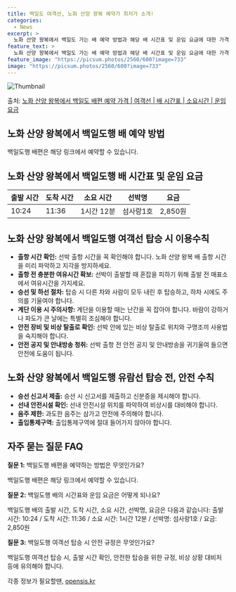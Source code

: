 ```yaml
---
title: 백일도 여객선, 노화 산양 왕복 예약가 최저가 소개!
categories:
  - News
excerpt: >
  노화 산양 왕복에서 백일도 가는 배 예약 방법과 해당 배 시간표 및 운임 요금에 대한 가격 정보를 안내 드리겠습니다. 안전하고 재밋는 백일도행 여행을 위해 아래 정보 참고하시기 바랍니다. 백일도행 배편 예약하기 👈 클릭노화 산양 왕복에서 백일도행 배 시간표출발 시간도착 시간소요 시간선박명요금10:2411:361시간 12분섬사랑1호2,850원백일도행 배편 예약하기 👈 클릭노화 산양 왕복에서 백일도행 여객선 탑승 시 이용수칙노화 산양 왕복에서 백일도행 배를 이용할 때 반드시 지켜야 할 안전수칙을 소개합니다. 1. 출항 시간 확인 선박 출항 시간을 꼭 확인해야 합니다. 노화 산양 왕복 배 출항 시간을 미리 파악하고 지각을 방지하세요. 2. 출항 전 충분한 여유시간 확보 선박이 출항할 때 혼잡을 피하기 위해 출..
feature_text: >
  노화 산양 왕복에서 백일도 가는 배 예약 방법과 해당 배 시간표 및 운임 요금에 대한 가격 정보를 안내 드리겠습니다. 안전하고 재밋는 백일도행 여행을 위해 아래 정보 참고하시기 바랍니다. 백일도행 배편 예약하기 👈 클릭노화 산양 왕복에서 백일도행 배 시간표출발 시간도착 시간소요 시간선박명요금10:2411:361시간 12분섬사랑1호2,850원백일도행 배편 예약하기 👈 클릭노화 산양 왕복에서 백일도행 여객선 탑승 시 이용수칙노화 산양 왕복에서 백일도행 배를 이용할 때 반드시 지켜야 할 안전수칙을 소개합니다. 1. 출항 시간 확인 선박 출항 시간을 꼭 확인해야 합니다. 노화 산양 왕복 배 출항 시간을 미리 파악하고 지각을 방지하세요. 2. 출항 전 충분한 여유시간 확보 선박이 출항할 때 혼잡을 피하기 위해 출..
feature_image: "https://picsum.photos/2560/600?image=733"
image: "https://picsum.photos/2560/600?image=733"
---
```


![Thumbnail](https://img1.daumcdn.net/thumb/R800x0/?scode=mtistory2&fname=https%3A%2F%2Fblog.kakaocdn.net%2Fdn%2F14s2i%2FbtsHCtlZVbU%2FVP7qkUnAdpfTSK8QljDA90%2Fimg.webp)

<p>출처: <a href="https://opensis.kr/entry/%EB%85%B8%ED%99%94-%EC%82%B0%EC%96%91-%EC%99%95%EB%B3%B5%EC%97%90%EC%84%9C-%EB%B0%B1%EC%9D%BC%EB%8F%84-%EB%B0%B0%ED%8E%B8-%EC%98%88%EC%95%BD-%EA%B0%80%EA%B2%A9-%EC%97%AC%EA%B0%9D%EC%84%A0-%EB%B0%B0-%EC%8B%9C%EA%B0%84%ED%91%9C-%EC%86%8C%EC%9A%94%EC%8B%9C%EA%B0%84-%EC%9A%B4%EC%9E%84-%EC%9A%94%EA%B8%88" rel="dofollow">노화 산양 왕복에서 백일도 배편 예약 가격 | 여객선 | 배 시간표 | 소요시간 | 운임 요금</a> </p>

## 노화 산양 왕복에서 백일도행 배 예약 방법

백일도행 배편은 해당 링크에서 예약할 수 있습니다.

## 노화 산양 왕복에서 백일도행 배 시간표 및 운임 요금

**출발 시간** | **도착 시간** | **소요 시간** | **선박명** | **요금**  
---|---|---|---|---  
10:24 | 11:36 | 1시간 12분 | 섬사랑1호 | 2,850원  
  
## 노화 산양 왕복에서 백일도행 여객선 탑승 시 이용수칙

  * **출항 시간 확인:** 선박 출항 시간을 꼭 확인해야 합니다. 노화 산양 왕복 배 출항 시간을 미리 파악하고 지각을 방지하세요.
  * **출항 전 충분한 여유시간 확보:** 선박이 출발할 때 혼잡을 피하기 위해 출발 전 매표소에서 여유시간을 가지세요.
  * **승선 및 하선 절차:** 탑승 시 다른 차와 사람이 모두 내린 후 탑승하고, 하차 시에도 주의를 기울여야 합니다.
  * **계단 이용 시 주의사항:** 계단을 이용할 때는 난간을 꼭 잡아야 합니다. 바람이 강하거나 파도가 큰 날에는 특별히 조심해야 합니다.
  * **안전 장비 및 비상 탈출로 확인:** 선박 안에 있는 비상 탈출로 위치와 구명조끼 사용법을 숙지해야 합니다.
  * **안전 공지 및 안내방송 청취:** 선박 출항 전 안전 공지 및 안내방송을 귀기울여 들으면 안전에 도움이 됩니다.

## 노화 산양 왕복에서 백일도행 유람선 탑승 전, 안전 수칙

  * **승선 신고서 제출:** 승선 시 신고서를 제출하고 신분증을 제시해야 합니다.
  * **선내 안전시설 확인:** 선내 안전시설 위치를 파악하여 비상시를 대비해야 합니다.
  * **음주 제한:** 과도한 음주는 삼가고 안전에 주의해야 합니다.
  * **출입통제구역:** 출입통제구역에 절대 들어가지 않아야 합니다.

## 자주 묻는 질문 FAQ

**질문 1:** 백일도행 배편을 예약하는 방법은 무엇인가요?

백일도행 배편은 해당 링크에서 예약할 수 있습니다.

**질문 2:** 백일도행 배의 시간표와 운임 요금은 어떻게 되나요?

백일도행 배의 출발 시간, 도착 시간, 소요 시간, 선박명, 요금은 다음과 같습니다: 출발 시간: 10:24 / 도착 시간: 11:36 /
소요 시간: 1시간 12분 / 선박명: 섬사랑1호 / 요금: 2,850원

**질문 3:** 백일도행 여객선 탑승 시 안전 규정은 무엇인가요?

백일도행 여객선 탑승 시, 출발 시간 확인, 안전한 탑승을 위한 규정, 비상 상황 대비처 등에 유의해야 합니다.

 

각종 정보가 필요할땐, <a href="https://opensis.kr" rel="dofollow">opensis.kr</a>


